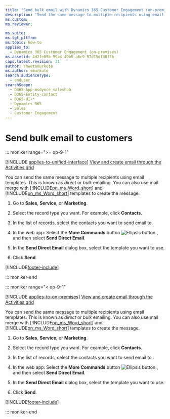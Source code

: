 ```yaml
---
title: "Send bulk email with Dynamics 365 Customer Engagement (on-premises)"
description: "Send the same message to multiple recipients using email templates. This page walks you through the simple steps for what's known as direct or bulk emailing."
ms.custom: 
ms.reviewer: 

ms.suite: 
ms.tgt_pltfrm: 
ms.topic: how-to
applies_to: 
  - Dynamics 365 Customer Engagement (on-premises)
ms.assetid: 4d2fe05b-99a4-49b5-a6c9-57d15df30f3b
caps.latest.revision: 31
author: shwetamurkute
ms.author: smurkute
search.audienceType: 
  - enduser
searchScope: 
  - D365-App-msdynce_saleshub
  - D365-Entity-contact
  - D365-UI-*
  - Dynamics 365
  - Sales
  - Customer Engagement
---
```

# Send bulk email to customers

::: moniker range=">= op-9-1"

[!INCLUDE [applies-to-unified-interface](../includes/applies-to-unified-interface.md)] [View and create email through the Activities grid](/powerapps/user/view-create-email)

You can send the same message to multiple recipients using email templates. This is known as *direct* or *bulk* emailing. You can also use mail merge with [!INCLUDE[pn_ms_Word_short](../includes/pn-ms-word-short.md)] and [!INCLUDE[pn_ms_Word_short](../includes/pn-ms-word-short.md)] templates to create the message.  
  
1.  Go to **Sales**, **Service**, or **Marketing**.
  
2.  Select the record type you want. For example, click **Contacts**.  
  
3.  In the list of records, select the contacts you want to send email to.  
  
4.  In the web app: Select the **More Commands** button ![Ellipsis button.](../basics/media/ellipsis-button.gif "Ellipsis button"), and then select **Send Direct Email**.  
  

5.  In the **Send Direct Email** dialog box, select the template you want to use.  
  
6.  Click **Send**.  
  


[!INCLUDE[footer-include](../../../includes/footer-banner.md)]

::: moniker-end

::: moniker range="< op-9-1"

[!INCLUDE [applies-to-on-premises](../includes/applies-to-on-premises.md)] [View and create email through the Activities grid](/powerapps/user/view-create-email)

You can send the same message to multiple recipients using email templates. This is known as *direct* or *bulk* emailing. You can also use mail merge with [!INCLUDE[pn_ms_Word_short](../includes/pn-ms-word-short.md)] and [!INCLUDE[pn_ms_Word_short](../includes/pn-ms-word-short.md)] templates to create the message.  
  
1.  Go to **Sales**, **Service**, or **Marketing**.
  
2.  Select the record type you want. For example, click **Contacts**.  
  
3.  In the list of records, select the contacts you want to send email to.  
  
4.  In the web app: Select the **More Commands** button ![Ellipsis button.](../basics/media/ellipsis-button.gif "Ellipsis button"), and then select **Send Direct Email**.  
  

5.  In the **Send Direct Email** dialog box, select the template you want to use.  
  
6.  Click **Send**.  
  


[!INCLUDE[footer-include](../../../includes/footer-banner.md)]


::: moniker-end

